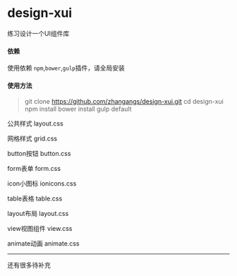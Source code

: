 # design-xui
练习设计一个UI组件库

#### 依赖

使用依赖 `npm`,`bower`,`gulp`插件，请全局安装

#### 使用方法

> git clone https://github.com/zhangangs/design-xui.git
> cd design-xui
> npm install 
> bower install
> gulp default

公共样式		layout.css

网格样式		grid.css

button按钮		button.css

form表单		form.css

icon小图标		ionicons.css

table表格		table.css

layout布局		layout.css

view视图组件	view.css

animate动画		animate.css

<hr />

还有很多待补充
